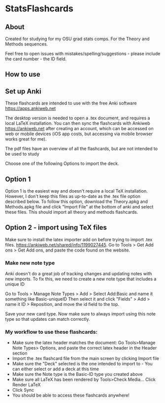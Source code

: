 # StatsFlashcards

## About

Created for studying for my OSU grad stats comps. For the Theory and Methods sequences.

Feel free to open issues with mistakes/spelling/suggestions - please include the card number - the ID field.

## How to use

## Set up Anki

These flashcards are intended to use with the free Anki software https://apps.ankiweb.net

The desktop version is needed to open a .tex document, and requires a local LaTeX installation. You can then sync the flashcards with Ankiweb https://ankiweb.net after creating an account, which can be accessed on web or mobile devices (iOS app costs, but accessing via mobile browser works great for me).

The pdf files have an overview of all the flashcards, but are not intended to be used to study

Choose one of the following Options to import the deck.

## Option 1
Option 1 is the easiest way and doesn't require a local TeX installation. However, I don't keep this files as up-to-date as the .tex file option described below. To follow this option, download the Theory.apkg and Methods.apkg file and click "Import File" at the bottom of anki and select these files. This should import all theory and methods flashcards.

## Option 2 - import using TeX files

Make sure to install the latex importer add on before trying to import .tex files. https://ankiweb.net/shared/info/1199027445. Go to Tools > Get Add ons > Get Add ons, and paste the code found on the website.


### Make new note type

Anki doesn't do a great job of tracking changes and updating notes with new imports. To fix this, we need to create a new note type that includes a unique ID

Go to Tools > Manage Note Types > Add > Select Add:Basic
 and name it something like Basic-uniqueID
 Then select it and click "Fields" > Add > name it ID > Reposition, and move the id field to the top.

 Save your new card type. Now make sure to always import using this note type so that updates can match correctly.


### My workflow to use these flashcards:
- Make sure the latex header matches the document: Go Tools>Manage Note Types> Options, and paste the correct latex header in the Header section
- Import the .tex flashcard file from the main screen by clicking Import file
- Make sure the "Deck" selected is the one intended to import to - You can either select or add a deck at this time
- Make sure the Note type is the Basic-ID type you created above
- Make sure all LaTeX has been rendered by Tools>Check Media... Click Render LaTeX
- Click Sync
- You should be able to access these flashcards anywhere!
